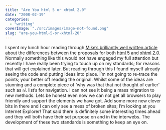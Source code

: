 ```yaml
---
title: "Are You html 5 or xhtml 2.0"
date: "2008-02-19"
categories: 
  - "writing"
coverImage: "./src/images/image-not-found.png"
slug: "are-you-html-5-or-xhtml-20"
---
```


I spent my lunch hour reading through [Mike’s brilliantly well written article](http://immike.net/blog/2008/02/06/xhtml-2-vs-html-5/) about the differences between the proposals for both [html 5](http://www.w3.org/html/wg/html5/) and [xhtml 2.0](http://www.w3.org/TR/xhtml2/). Normally something like this would not have engaged my full attention but recently I have really been trying to touch up on my standards; for reasons that will get explained later. But reading through this I found myself already seeing the code and putting ideas into place. I’m not going to re-trace the points; your better off reading the original. Whilst some of the ideas are stunning and a complete piece of ‘why was that that not thought of earlier’ such as `nl` list’s for navigation. I can not see it being a mass migration to new methods. Lets be honest even now we can not get all browsers to play friendly and support the elements we have got. Add some more new clever bits in there and I can only see a mess of broken sites; I’m looking at you Internet Explorer! That said there is definitely some interesting times ahead and they will both have their set purpose on and in the interwebs. The development of these two standards is something to keep an eye on.
